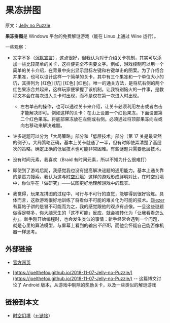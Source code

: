 # 果冻拼图

原文：[Jelly no Puzzle](https://wiki.issarice.com/wiki/Jelly_no_Puzzle)

**果冻拼图**是 Windows 平台的免费解谜游戏（能在 Linux 上通过 Wine 运行）。

一些观察：

* 文字不多（[沉默宣言](https://wiki.issarice.com/wiki/Vow_of_silence)），这点很好，但我认为对于介绍关卡机制，其实可以添加一些比较简单的关卡，这样便完全不需要文字。例如，游戏控制可以用一个简单的关卡介绍，在背景中突出显示鼠标左键和右键单击的图案。为了介绍合并果冻，也可以设计这样一个简单的关卡，其中有三个果冻和一个单位大小的坑，其排列为 [红色] [坑] [红色] [红色]。唯一的通关方法，是将坑右侧的两个红色果冻合并起来，这样玩家便掌握了该机制。让我特别恼火的一件事，是教程文本会在每次进入关卡时出现，而不是仅在第一次进入时出现。

	+ 左右单击的操作，也可以通过关卡来介绍，让关卡必须利用左击或者右击才能解决即可。例如这样的关卡：在山上设置一个红色果冻，下面设置第二个红色果冻。将底部果冻放在左侧或右侧。必须通过将顶部果冻向左或向右移动来解决难题。

* 许多谜题可以分为「大局策略」部分和「低层技术」部分（第 17 关是最显然的例子）。大局策略正确，基本上关卡就通了一半，但有时即使弄清楚了高层次的策略，确定正确的低层技术也可能非常困难。有些谜题只需要低层技术。

* 没有时间元素，我喜欢（Braid 有时间元素，所以不知为什么很难打）

* 即使到了游戏后期，我感觉我也没有提高解决谜题的通用能力。基本上通关靠的是蛮力搜索。我认为这与[时空幻境](https://wiki.issarice.com/wiki/Braid)）这样的游戏形成鲜明对比，在时空幻境中，你似乎在「做研究」——试图更好地理解游戏中的现实。

* 我觉得，玩果冻拼图的过程中，可行与不可行的直觉，能够得到很好锻炼。具体而言，这款游戏很好地训练了将看似不可能的难关化为可能的技术。[Eliezer](https://wiki.issarice.com/index.php?title=Eliezer_Yudkowsky&action=edit&redlink=1) 有篇帖子讲的是冒不可能而为之，我的感觉跟他的观点有点像。一旦这些谜题做得足够多，你大脑天生的「这不可能」反应，就会被转化为「让我看看怎么办」。新手刚开始编程时，也会发生类似的事情：新手经常会遇到一个问题，就是心里的算法模型，与屏幕上看到的输出*不匹配*，而他会怀疑自己能否像机器一样思考。

## 外部链接

* [官方网页](http://qrostar.skr.jp/en/jelly/)

* [https://joelthefox.github.io/2018-11-07-Jelly-no-Puzzle/](https://joelthefox.github.io/2018-11-07-Jelly-no-Puzzle/) -- 这篇博文讨论了 Android 版本，从游戏中剔除的奖励关卡，以及一些类似的解谜游戏

## 链接到本文

* [时空幻境](https://wiki.issarice.com/wiki/Braid)（[←链接](https://wiki.issarice.com/index.php?title=Special:WhatLinksHere&target=Braid)）
